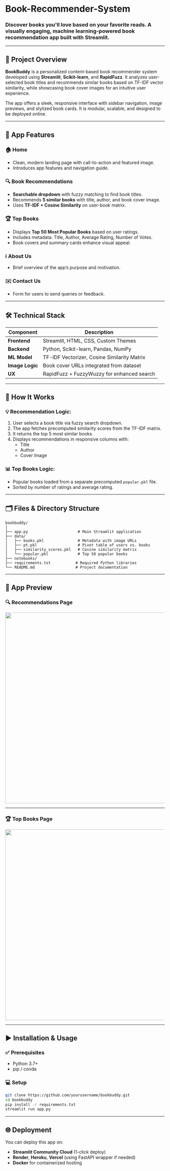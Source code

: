 # Book-Recommender-System
### Discover books you'll love based on your favorite reads. A visually engaging, machine learning-powered book recommendation app built with Streamlit.

---

## 📖 Project Overview

**BookBuddy** is a personalized content-based book recommender system developed using **Streamlit**, **Scikit-learn**, and **RapidFuzz**. It analyzes user-selected book titles and recommends similar books based on TF-IDF vector similarity, while showcasing book cover images for an intuitive user experience.

The app offers a sleek, responsive interface with sidebar navigation, image previews, and stylized book cards. It is modular, scalable, and designed to be deployed online.

---

## 🌟 App Features

### 🏠 Home
- Clean, modern landing page with call-to-action and featured image.
- Introduces app features and navigation guide.

### 🔍 Book Recommendations
- **Searchable dropdown** with fuzzy matching to find book titles.
- Recommends **5 similar books** with title, author, and book cover image.
- Uses **TF-IDF + Cosine Similarity** on user-book matrix.

### 🏆 Top Books
- Displays **Top 50 Most Popular Books** based on user ratings.
- Includes metadata: Title, Author, Average Rating, Number of Votes.
- Book covers and summary cards enhance visual appeal.

### ℹ️ About Us
- Brief overview of the app’s purpose and motivation.

### ✉️ Contact Us
- Form for users to send queries or feedback.

---

## 🛠️ Technical Stack

| Component      | Description                                      |
|----------------|--------------------------------------------------|
| **Frontend**   | Streamlit, HTML, CSS, Custom Themes              |
| **Backend**    | Python, Scikit-learn, Pandas, NumPy              |
| **ML Model**   | TF-IDF Vectorizer, Cosine Similarity Matrix      |
| **Image Logic**| Book cover URLs integrated from dataset          |
| **UX**         | RapidFuzz + FuzzyWuzzy for enhanced search       |

---

## 🔧 How It Works

### 💡 Recommendation Logic:
1. User selects a book title via fuzzy search dropdown.
2. The app fetches precomputed similarity scores from the TF-IDF matrix.
3. It returns the top 5 most similar books.
4. Displays recommendations in responsive columns with:
   - Title
   - Author
   - Cover Image

### 📊 Top Books Logic:
- Popular books loaded from a separate precomputed `popular.pkl` file.
- Sorted by number of ratings and average rating.

---

## 🗂️ Files & Directory Structure

```
bookbuddy/
│
├── app.py                      # Main Streamlit application
├── data/
│   ├── books.pkl               # Metadata with image URLs
│   ├── pt.pkl                  # Pivot table of users vs. books
│   ├── similarity_scores.pkl   # Cosine similarity matrix
│   └── popular.pkl             # Top 50 popular books
├── notebooks/
├── requirements.txt           # Required Python libraries
└── README.md                  # Project documentation
```

---

## 📸 App Preview

### 🔍 Recommendations Page

<img src="https://via.placeholder.com/600x250.png?text=Recommendation+Example" width="600"/>

---

### 🏆 Top Books Page

<img src="https://via.placeholder.com/600x250.png?text=Top+Books+Example" width="600"/>

---

## ▶️ Installation & Usage

### ✅ Prerequisites
- Python 3.7+
- pip / conda

### 💻 Setup
```bash
git clone https://github.com/yourusername/bookbuddy.git
cd bookbuddy
pip install -r requirements.txt
streamlit run app.py
```

---

## 🌐 Deployment

You can deploy this app on:

- **Streamlit Community Cloud** (1-click deploy)
- **Render**, **Heroku**, **Vercel** (using FastAPI wrapper if needed)
- **Docker** for containerized hosting
